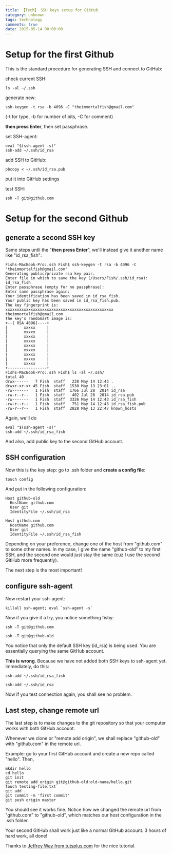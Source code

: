 ```yaml
---
title: 【Tech】 SSH keys setup for GitHub
category: unknown
tags: technology
comments: true
date: 2015-05-14 00:00:00
---
```



# Setup for the first Github

This is the standard procedure for generating SSH and connect to GitHub:

check current SSH:

    ls -al ~/.ssh

generate new:

    ssh-keygen -t rsa -b 4096 -C "theimmortalfish@gmail.com"

(-t for type, -b for number of bits, -C for comment)

__then press Enter__, then set passphrase.

set SSH-agent:

    eval "$(ssh-agent -s)"
    ssh-add ~/.ssh/id_rsa

add SSH to GitHub:

    pbcopy < ~/.ssh/id_rsa.pub

put it into GitHub settings

test SSH:

    ssh -T git@github.com

# Setup for the second Github

## generate a second SSH key

Same steps untli the "__then press Enter__", we'll instead give it another name like "id\_rsa\_fish":

    Fishs-MacBook-Pro:.ssh Fish$ ssh-keygen -t rsa -b 4096 -C "theimmortalfish@gmail.com"
    Generating public/private rsa key pair.
    Enter file in which to save the key (/Users/Fish/.ssh/id_rsa): id_rsa_fish
    Enter passphrase (empty for no passphrase): 
    Enter same passphrase again: 
    Your identification has been saved in id_rsa_fish.
    Your public key has been saved in id_rsa_fish.pub.
    The key fingerprint is:
    xxxxxxxxxxxxxxxxxxxxxxxxxxxxxxxxxxxxxxxxxxxxxxx theimmortalfish@gmail.com
    The key's randomart image is:
    +--[ RSA 4096]----+
    |       xxxxx     |
    |       xxxxx     |
    |       xxxxx     |
    |       xxxxx     |
    |       xxxxx     |
    |       xxxxx     |
    |       xxxxx     |
    |       xxxxx     |
    |       xxxxx     |
    +-----------------+
    Fishs-MacBook-Pro:.ssh Fish$ ls -al ~/.ssh/
    total 40
    drwx------   7 Fish  staff   238 May 14 12:43 .
    drwxr-xr-x+ 45 Fish  staff  1530 May 13 23:01 ..
    -rw-------   1 Fish  staff  1766 Jul 28  2014 id_rsa
    -rw-r--r--   1 Fish  staff   402 Jul 28  2014 id_rsa.pub
    -rw-------   1 Fish  staff  3326 May 14 12:43 id_rsa_fish
    -rw-r--r--   1 Fish  staff   751 May 14 12:43 id_rsa_fish.pub
    -rw-r--r--   1 Fish  staff  2828 May 13 22:47 known_hosts

Again, we'll do

    eval "$(ssh-agent -s)"
    ssh-add ~/.ssh/id_rsa_fish

And also, add public key to the second GitHub account. 

## SSH configuration

Now this is the key step: go to .ssh folder and __create a config file__: 

    touch config

And put in the following configuration:

    Host github-old
      HostName github.com
      User git
      IdentityFile ~/.ssh/id_rsa

    Host github.com
      HostName github.com
      User git
      IdentityFile ~/.ssh/id_rsa_fish

Depending on your preference, change one of the host from "github.com" to some other names. In my case, I give the name "github-old" to my first SSH, and the second one would just stay the same (cuz I use the second GitHub more frequently). 

The next step is the most important!

## configure ssh-agent

Now restart your ssh-agent:

    killall ssh-agent; eval `ssh-agent -s`

Now if you give it a try, you notice something fishy:

    ssh -T git@github.com

    ssh -T git@github-old

You notice that only the default SSH key (id\_rsa) is being used. You are essentially querying the same GitHub account. 

__This is wrong__. Because we have not added both SSH keys to ssh-agent yet. Immediately, do this: 

    ssh-add ~/.ssh/id_rsa_fish

    ssh-add ~/.ssh/id_rsa

Now if you test connection again, you shall see no problem. 

## Last step, change remote url

The last step is to make changes to the git repository so that your computer works with both GitHub account. 

Whenever we clone or "remote add origin", we shall replace "github-old" with "github.com" in the remote url. 

Example: go to your first GitHub account and create a new repo called "hello". Then,

    mkdir hello
    cd hello
    git init
    git remote add origin git@github-old:old-name/hello.git
    touch testing-file.txt
    git add .
    git commit -m 'first commit'
    git push origin master

You should see it works fine. Notice how we changed the remote url from "github.com" to "github-old", which matches our host configuration in the .ssh folder. 

Your second GitHub shall work just like a normal GitHub account. 3 hours of hard work, all done! 

Thanks to [Jeffrey Way from tutsplus.com](http://code.tutsplus.com/tutorials/how-to-work-with-github-and-multiple-accounts--net-22574) for the nice tutorial. 